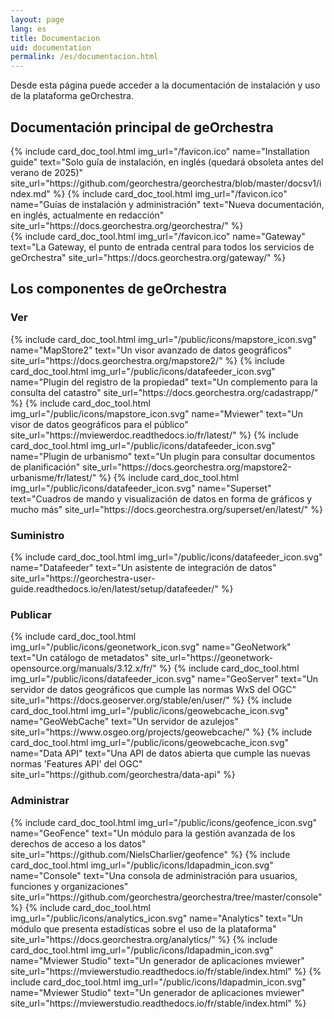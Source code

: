 ```yaml
---
layout: page
lang: es
title: Documentacion
uid: documentation
permalink: /es/documentacion.html
---
```


<p class="lead">
    Desde esta página puede acceder a la documentación de instalación y uso de la plataforma geOrchestra.
</p>

## Documentación principal de geOrchestra

<div class="row py-2 d-flex align-items-stretch">
    {% include card_doc_tool.html img_url="/favicon.ico" name="Installation guide" text="Solo guía de instalación, en inglés (quedará obsoleta antes del verano de 2025)" site_url="https://github.com/georchestra/georchestra/blob/master/docsv1/index.md" %}
    {% include card_doc_tool.html img_url="/favicon.ico" name="Guías de instalación y administración" text="Nueva documentación, en inglés, actualmente en redacción" site_url="https://docs.georchestra.org/georchestra/" %}
    <br />
    {% include card_doc_tool.html img_url="/favicon.ico" name="Gateway" text="La Gateway, el punto de entrada central para todos los servicios de geOrchestra" site_url="https://docs.georchestra.org/gateway/" %}
</div>

## Los componentes de geOrchestra

### Ver
<div class="row py-2 d-flex align-items-stretch">
    {% include card_doc_tool.html img_url="/public/icons/mapstore_icon.svg" name="MapStore2" text="Un visor avanzado de datos geográficos" site_url="https://docs.georchestra.org/mapstore2/" %}
    {% include card_doc_tool.html img_url="/public/icons/datafeeder_icon.svg" name="Plugin del registro de la propiedad" text="Un complemento para la consulta del catastro" site_url="https://docs.georchestra.org/cadastrapp/" %}
    {% include card_doc_tool.html img_url="/public/icons/mapstore_icon.svg" name="Mviewer" text="Un visor de datos geográficos para el público" site_url="https://mviewerdoc.readthedocs.io/fr/latest/" %}
    {% include card_doc_tool.html img_url="/public/icons/datafeeder_icon.svg" name="Plugin de urbanismo" text="Un plugin para consultar documentos de planificación" site_url="https://docs.georchestra.org/mapstore2-urbanisme/fr/latest/" %}
    {% include card_doc_tool.html img_url="/public/icons/datafeeder_icon.svg" name="Superset" text="Cuadros de mando y visualización de datos en forma de gráficos y mucho más" site_url="https://docs.georchestra.org/superset/en/latest/" %}
</div>

### Suministro
<div class="row py-2 d-flex align-items-stretch">
    {% include card_doc_tool.html img_url="/public/icons/datafeeder_icon.svg" name="Datafeeder" text="Un asistente de integración de datos" site_url="https://georchestra-user-guide.readthedocs.io/en/latest/setup/datafeeder/" %}   
</div>

### Publicar
<div class="row py-2 d-flex align-items-stretch">
    {% include card_doc_tool.html img_url="/public/icons/geonetwork_icon.svg" name="GeoNetwork" text="Un catálogo de metadatos" site_url="https://geonetwork-opensource.org/manuals/3.12.x/fr/" %}
    {% include card_doc_tool.html img_url="/public/icons/datafeeder_icon.svg" name="GeoServer" text="Un servidor de datos geográficos que cumple las normas WxS del OGC" site_url="https://docs.geoserver.org/stable/en/user/" %}
    {% include card_doc_tool.html img_url="/public/icons/geowebcache_icon.svg" name="GeoWebCache" text="Un servidor de azulejos" site_url="https://www.osgeo.org/projects/geowebcache/" %}
    {% include card_doc_tool.html img_url="/public/icons/geowebcache_icon.svg" name="Data API" text="Una API de datos abierta que cumple las nuevas normas 'Features API' del OGC" site_url="https://github.com/georchestra/data-api" %}        
</div>

### Administrar
<div class="row py-2 d-flex align-items-stretch">
    {% include card_doc_tool.html img_url="/public/icons/geofence_icon.svg" name="GeoFence" text="Un módulo para la gestión avanzada de los derechos de acceso a los datos" site_url="https://github.com/NielsCharlier/geofence" %}
    {% include card_doc_tool.html img_url="/public/icons/ldapadmin_icon.svg" name="Console" text="Una consola de administración para usuarios, funciones y organizaciones" site_url="https://github.com/georchestra/georchestra/tree/master/console" %}
    {% include card_doc_tool.html img_url="/public/icons/analytics_icon.svg" name="Analytics" text="Un módulo que presenta estadísticas sobre el uso de la plataforma" site_url="https://docs.georchestra.org/analytics/" %}   
    {% include card_doc_tool.html img_url="/public/icons/ldapadmin_icon.svg" name="Mviewer Studio" text="Un generador de aplicaciones mviewer" site_url="https://mviewerstudio.readthedocs.io/fr/stable/index.html" %}  
    {% include card_doc_tool.html img_url="/public/icons/ldapadmin_icon.svg" name="Mviewer Studio" text="Un generador de aplicaciones mviewer" site_url="https://mviewerstudio.readthedocs.io/fr/stable/index.html" %} 
</div>

